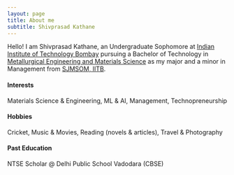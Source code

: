 ```yaml
---
layout: page
title: About me
subtitle: Shivprasad Kathane
---
```


Hello! I am Shivprasad Kathane, an Undergraduate Sophomore at [Indian Institute of Technology Bombay](http://www.iitb.ac.in) pursuing a Bachelor of Technology in [Metallurgical Engineering and Materials Science](http://www.iitb.ac.in/mems/en) as my major and a minor in Management from [SJMSOM, IITB](http://www.som.iitb.ac.in/).

#### Interests
Materials Science & Engineering, ML & AI, Management, Technopreneurship

#### Hobbies
Cricket, Music & Movies, Reading (novels & articles), Travel & Photography

#### Past Education
NTSE Scholar @ Delhi Public School Vadodara (CBSE)
